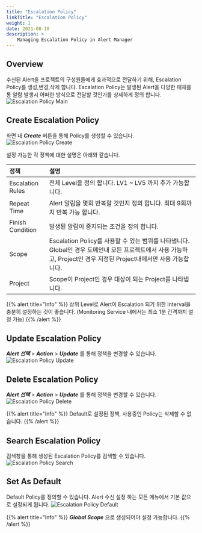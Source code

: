 ```yaml
---
title: "Escalation Policy"
linkTitle: "Escalation Policy"
weight: 1
date: 2021-08-10
description: >
    Managing Escalation Policy in Alert Manager
---
```


## Overview
수신된 Alert을 프로젝트의 구성원들에게 효과적으로 전달하기 위해, Escalation Policy를 생성,변경,삭제 합니다.
Escalation Policy는 발생된 Alert을 다양한 매체를 통 알람 발생시 어떠한 방식으로 전달할 것인가를 상세하게 정의 합니다.
![Escalation Policy Main](/docs/guides_v1/alert_manager/escalation_policy/escalation_policy_img/escalation_policy_admin_img_01.png)

## Create Escalation Policy
화면 내 _**Create**_ 버튼을 통해 Policy를 생성할 수 있습니다.
![Escalation Policy Create](/docs/guides_v1/alert_manager/escalation_policy/escalation_policy_img/escalation_policy_admin_img_02.png)

설정 가능한 각 정책에 대한 설명은 아래와 같습니다.

| 정책 | 설명 |
| :--- | :--- |
| Escalation Rules | 전체 Level을 정의 합니다. LV1 ~ LV5 까지 추가 가능합니다. |
| Repeat Time | Alert 알림을 몇회 반복할 것인지 정의 합니다. 최대 9회까지 반복 가능 합니다. |
| Finish Condition | 발생된 알람이 중지되는 조건을 정의 합니다. |
| Scope | Escalation Policy를 사용할 수 있는 범위를 나타냅니다. Global인 경우 도메인내 모든 프로젝트에서 사용 가능하고, Project인 경우 지정된 Project내에서만 사용 가능합니다. |
| Project | Scope이 Project인 경우 대상이 되는 Project를 나타냅니다.  |

{{% alert title="Info" %}}
상위 Level로 Alert이 Escalation 되기 위한 Interval을 충분히 설정하는 것이 좋습니다. (Monitoring Service 내에서는 최소 1분 간격까지 설정 가능)
{{% /alert %}}

## Update Escalation Policy
_**Alert 선택**_ > _**Action**_ > _**Update**_ 를 통해 정책을 변경할 수 있습니다.
![Escalation Policy Update](/docs/guides_v1/alert_manager/escalation_policy/escalation_policy_img/escalation_policy_admin_img_03.png)

## Delete Escalation Policy
_**Alert 선택**_ > _**Action**_ > _**Update**_ 를 통해 정책을 변경할 수 있습니다.
![Escalation Policy Delete](/docs/guides_v1/alert_manager/escalation_policy/escalation_policy_img/escalation_policy_admin_img_04.png)

{{% alert title="Info" %}}
Default로 설정된 정책, 사용중인 Policy는 삭제할 수 없습니다.
{{% /alert %}}

## Search Escalation Policy
검색창을 통해 생성된 Escalation Policy를 검색할 수 있습니다.
![Escalation Policy Search](/docs/guides_v1/alert_manager/escalation_policy/escalation_policy_img/escalation_policy_admin_img_05.png)

## Set As Default
Default Policy를 정의할 수 있습니다. Alert 수신 설정 하는 모든 메뉴에서 기본 값으로 설정되게 됩니다.
![Escalation Policy Default](/docs/guides_v1/alert_manager/escalation_policy/escalation_policy_img/escalation_policy_admin_img_06.png)

{{% alert title="Info" %}}
_**Global Scope**_ 으로 생성되어야 설정 가능합니다.
{{% /alert %}}
